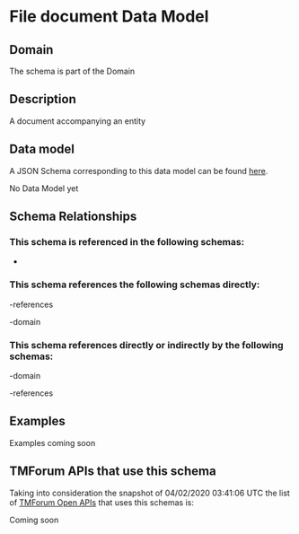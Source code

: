 # File document Data Model

## Domain

The  schema is part of the  Domain

## Description

A document accompanying an entity

## Data model

A JSON Schema corresponding to this data model can be found
[here](https://github.com/tmforum-rand/schemas/blob/candidates/Common/FileDocument.schema.json).

No Data Model yet

## Schema Relationships

### This schema is referenced in the following schemas:

-

### This schema references the following schemas directly:

-references

-domain

### This schema references directly or indirectly by the following schemas:

-domain

-references



## Examples

Examples coming soon

## TMForum APIs that use this schema

Taking into consideration the snapshot of 04/02/2020 03:41:06 UTC the list of [TMForum Open APIs](https://www.tmforum.org/open-apis/) that uses this schemas is:

Coming soon